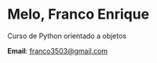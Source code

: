 # Melo, Franco Enrique

Curso de Python orientado a objetos

 **Email**: [franco3503@gmail.com](mailto:franco3503@gmail.com)
 
 
